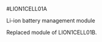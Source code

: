 <!--- PrjInfo ---> <!--- Please remove this line after manually editing --->
<!--- 00a56be08b96043df9e37d6aff7b6990 --->
<!--- Created:20170112-18:22: ---> 
<!--- Author:Mlab: ---> 
<!--- AuthorEmail:mlab@mlab.cz: ---> 
<!--- Tags:imported: ---> 
<!--- Ust:None: ---> 
<!--- Name:LION1CELL01A: --->
#LION1CELL01A 
<!--- LongName --->
Li-ion battery management module
<!--- ELongName ---> 

<!--- Lead --->
Replaced module of LION1CELL01B.
<!--- ELead ---> 


​
​
<!--- Description --->
<!--- EDescription --->
<!--- Content --->
<!--- EContent --->
            